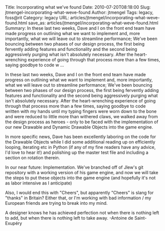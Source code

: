 Title: Incorporating what we've found
Date: 2010-07-20T08:18:00
Slug: jtmengel-incorporating-what-weve-found
Author: jtmengel
Tags: legacy, foss@rit
Category: legacy
URL: articles/jtmengel/incorporating-what-weve-found.html
save_as: articles/jtmengel/incorporating-what-weve-found.html
Summary: In these last two weeks, Dave and I on the front end team have made progress on outlining what we want to implement and, more importantly, what we will leave out to streamline performance; We've been bouncing between two phases of our design process, the first being fervently adding features and functionality and the second being aggressively purging what isn't absolutely necessary. After the heart-wrenching experience of going through that process more than a few times, saying goodbye to code w ... 

In these last two weeks, Dave and I on the front end team have made progress
on outlining what we want to implement and, more importantly, what we will
leave out to streamline performance; We've been bouncing between two phases of
our design process, the first being fervently adding features and
functionality and the second being aggressively purging what isn't absolutely
necessary. After the heart-wrenching experience of going through that process
more than a few times, saying goodbye to code written with my hands until my
typing fingers were worn down to the bone and were reduced to little more than
withered claws, we walked away from the design process as heroes - only to be
faced with the implementation of our new Drawable and Dynamic Drawable Objects
into the game engine.

In more specific news, Dave has been excellently laboring on the code for the
Drawable Objects while I did some additional reading up on efficiently
looping, iterating etc in Python (if any of my fine readers have any advice,
I'd love to hear it!) and polishing up the master test file and including a
section on rotation therein.

In our near future: Implementation. We've branched off of Jlew's git
repository with a working version of his game engine, and now we will take the
steps to put these objects into the game engine (and hopefully it's not as
labor intensive as I anticipate)

Also, I would end this with "Cheers", but apparently "Cheers" is slang for
"thanks" in Britain? Either that, or I'm working with bad information / my
European friends are trying to break into my mind.

A designer knows he has achieved perfection not when there is nothing left to
add, but when there is nothing left to take away. -Antoine de Saint-Exupéry

